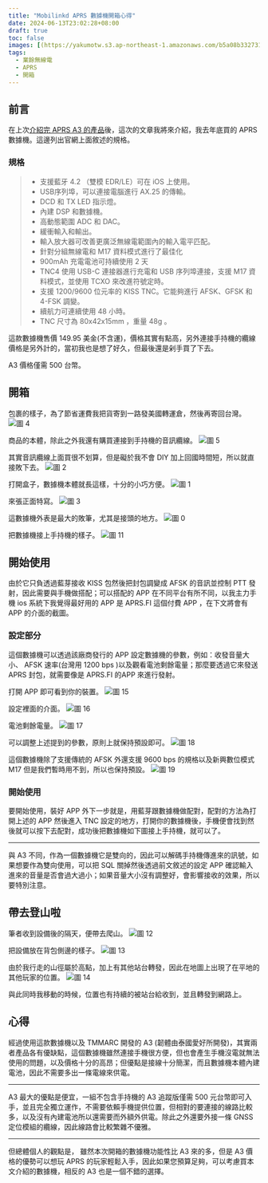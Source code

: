 ```yaml
---
title: "Mobilinkd APRS 數據機開箱心得"
date: 2024-06-13T23:02:28+08:00
draft: true
toc: false
images: [(https://yakumotw.s3.ap-northeast-1.amazonaws.com/b5a08b332731f4b80149139f3b461d7b2b75cd3578575245fc9e996fc1ff1341.jpg]
tags:
  - 業餘無線電
  - APRS
  - 開箱
---
```

## 前言
在上次[介紹完 APRS A3 的產品](https://yakumo.tw/posts/2024/06/aprsa3/)後，這次的文章我將來介紹，我去年底買的 APRS 數據機。這邊列出官網上面敘述的規格。
### 規格
>* 支援藍牙 4.2 （雙模 EDR/LE）可在 iOS 上使用。
>* USB序列埠，可以連接電腦進行 AX.25 的傳輸。
>* DCD 和 TX LED 指示燈。
>* 內建 DSP 和數據機。
>* 高動態範圍 ADC 和 DAC。
>* 緩衝輸入和輸出。
>* 輸入放大器可改善更廣泛無線電範圍內的輸入電平匹配。
>* 針對分組無線電和 M17 資料模式進行了最佳化
>* 900mAh 充電電池可持續使用 2 天
>* TNC4 使用 USB-C 連接器進行充電和 USB 序列埠連接，支援 M17 資料模式，並使用 TCXO 來改進符號定時。
>* 支援 1200/9600 位元率的 KISS TNC。它能夠進行 AFSK、GFSK 和 4-FSK 調變。
>* 續航力可連續使用 48 小時。 
>* TNC 尺寸為 80x42x15mm ，重量 48g 。

這款數據機售價 149.95 美金(不含運)，價格其實有點高，另外連接手持機的纜線價格是另外計的，當初我也是想了好久，但最後還是剁手買了下去。

A3 價格僅需 500 台幣。

## 開箱
包裹的樣子，為了節省運費我把貨寄到一路發美國轉運倉，然後再寄回台灣。
![圖 4](https://yakumotw.s3.ap-northeast-1.amazonaws.com/a531bc07b67392970929fbfa672bda731fad0db214c0a7300213d40a3ec5d463.jpg)  

商品的本體，除此之外我還有購買連接到手持機的音訊纜線。
![圖 5](https://yakumotw.s3.ap-northeast-1.amazonaws.com/92a355284eda7ef6a098d8da627218062298e6a3b66b9a6e4494a9543d0a40aa.jpg)  

其實音訊纜線上面買很不划算，但是礙於我不會 DIY 加上回國時間短，所以就直接敗下去。
![圖 2](https://yakumotw.s3.ap-northeast-1.amazonaws.com/f2ef324680fc61c7ede68c559bf94a7b84aafb83e583acfc7107037375f0bfa7.jpg) 

打開盒子，數據機本體就長這樣，十分的小巧方便。
![圖 1](https://yakumotw.s3.ap-northeast-1.amazonaws.com/b5a08b332731f4b80149139f3b461d7b2b75cd3578575245fc9e996fc1ff1341.jpg) 

來張正面特寫。
![圖 3](https://yakumotw.s3.ap-northeast-1.amazonaws.com/66e33df7c5507361c54b52a261ff75500523da79d6e97f06829ad6cfb6f973fd.jpg)  

這數據機外表是最大的敗筆，尤其是接頭的地方。
![圖 0](https://yakumotw.s3.ap-northeast-1.amazonaws.com/f7c6a730aa4e5f3ade7d3a19951f99edeb4ae3f75779a16df7ce449f98e37754.jpg) 

把數據機接上手持機的樣子。
![圖 11](https://yakumotw.s3.ap-northeast-1.amazonaws.com/8d29b281a9f21e1e4d32dd16bd8f662bd589dce36953336f91de669d54e99cb5.jpg)  

## 開始使用
由於它只負透過藍芽接收 KISS 包然後把封包調變成 AFSK 的音訊並控制 PTT 發射，因此需要與手機做搭配；可以搭配的 APP 在不同平台有所不同，以我主力手機 ios 系統下我覺得最好用的 APP 是 APRS.FI 這個付費 APP ，在下文將會有 APP 的介面的截圖。
### 設定部分
這個數據機可以透過該廠商發行的 APP 設定數據機的參數，例如：收發音量大小、 AFSK 速率(台灣用 1200 bps )以及觀看電池剩餘電量；那麼要透過它來發送 APRS 封包，就需要像是 APRS.FI 的APP 來進行發射。

打開 APP 即可看到你的裝置。
![圖 15](https://yakumotw.s3.ap-northeast-1.amazonaws.com/e337e96aea12b9f2b9adbc35dfa19781a723ed78ad8ef87ffceea427d8d5e714.jpg) 

設定裡面的介面。
![圖 16](https://yakumotw.s3.ap-northeast-1.amazonaws.com/6418d622a2898d1d324bdc6c6a6a3a27b808c96e901f79a86d24ae853fd186c9.jpg)

電池剩餘電量。
![圖 17](https://yakumotw.s3.ap-northeast-1.amazonaws.com/b100742c85f05421c29158645463cf7d564fe74a2871dcfc8070a46a52100973.jpg) 

可以調整上述提到的參數，原則上就保持預設即可。
![圖 18](https://yakumotw.s3.ap-northeast-1.amazonaws.com/1371f5808140de58cc6cbcd84938ebe5f5cc69625512510539a4e36016d14db7.jpg) 

這個數據機除了支援傳統的 AFSK 外還支援 9600 bps 的規格以及新興數位模式 M17 但是我們暫時用不到，所以也保持預設。
![圖 19](https://yakumotw.s3.ap-northeast-1.amazonaws.com/edff1e61585c12c798183d447f7e511edddd18f8709bdb5dd4ed27844d16566d.jpg)  

### 開始使用
要開始使用，裝好 APP 外下一步就是，用藍芽跟數據機做配對，配對的方法為打開上述的 APP 然後進入 TNC 設定的地方，打開你的數據機後，手機便會找到然後就可以按下去配對，成功後把數據機如下圖接上手持機，就可以了。
***
與 A3 不同，作為一個數據機它是雙向的，因此可以解碼手持機傳進來的訊號，如果想要作為雙向使用，可以把 SQL 關掉然後透過前文敘述的設定 APP 確認輸入進來的音量是否會過大過小；如果音量大小沒有調整好，會影響接收的效果，所以要特別注意。
## 帶去登山啦
筆者收到設備後的隔天，便帶去爬山。
![圖 12](https://yakumotw.s3.ap-northeast-1.amazonaws.com/f8dfe022315c01ea8674da1fa494582270361919060589fc96cf8c393594b18f.jpg) 

把設備放在背包側邊的樣子。
![圖 13](https://yakumotw.s3.ap-northeast-1.amazonaws.com/b648a164e10587294ae084f88adff0b87840a9fb755c804cf7de1b136b9b27b9.jpg) 

由於我行走的山徑屬於高點，加上有其他站台轉發，因此在地圖上出現了在平地的其他玩家的位置。
![圖 14](https://yakumotw.s3.ap-northeast-1.amazonaws.com/7bcf718f768314f500f205984d94e8344dc7e56e9b620dbf429fa23109f7e6ce.jpg)  

與此同時我移動的時候，位置也有持續的被站台給收到，並且轉發到網路上。

## 心得
經過使用這款數據機以及 TMMARC 開發的 A3 (韌體由泰國愛好所開發)，其實兩者產品各有優缺點，這個數據機雖然連接手機很方便，但也會產生手機沒電就無法使用的問題，以及價格十分的高昂；但優點是接線十分簡潔，而且數據機本體內建電池，因此不需要多出一條電線來供電。
***
A3 最大的優點是便宜，一組不包含手持機的 A3 追蹤版僅需 500 元台幣即可入手，並且完全獨立運作，不需要依賴手機提供位置，但相對的要連接的線路比較多，以及沒有內建電池所以還需要而外額外供電。除此之外還要外接一條 GNSS 定位模組的纜線，因此線路會比較繁雜不優雅。
***
但總體個人的觀點是， 雖然本次開箱的數據機功能性比 A3 來的多，但是 A3 價格的優勢可以想玩 APRS 的玩家輕鬆入手，因此如果您預算足夠，可以考慮買本文介紹的數據機，相反的 A3 也是一個不錯的選擇。


